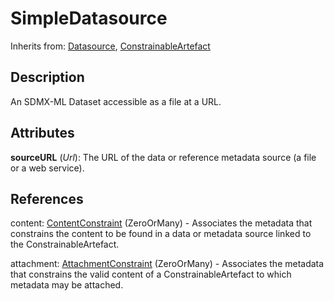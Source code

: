 
# SimpleDatasource

Inherits from: [Datasource](Datasource.md), [ConstrainableArtefact](../Constraints/ConstrainableArtefact.md)



## Description

An SDMX-ML Dataset accessible as a file at a URL.


## Attributes

**sourceURL** (*Url*): The URL of the data or reference metadata source (a file or a web service).



## References

content: [ContentConstraint](../Constraints/ContentConstraint.md) (ZeroOrMany) - Associates the metadata that constrains the content to be found in a data or metadata source linked to the ConstrainableArtefact.

attachment: [AttachmentConstraint](../Constraints/AttachmentConstraint.md) (ZeroOrMany) - Associates the metadata that constrains the valid content of a ConstrainableArtefact to which metadata may be attached.




